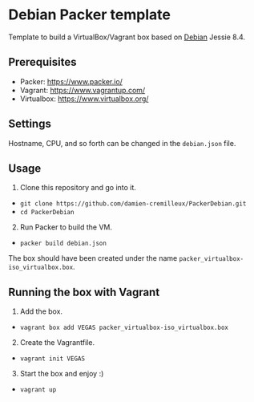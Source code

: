 # Debian Packer template
Template to build a VirtualBox/Vagrant box based on [Debian](https://www.debian.org/) Jessie 8.4.

## Prerequisites
- Packer: https://www.packer.io/
- Vagrant: https://www.vagrantup.com/
- Virtualbox: https://www.virtualbox.org/

## Settings
Hostname, CPU, and so forth can be changed in the `debian.json` file.

## Usage
1. Clone this repository and go into it.
  - ```git clone https://github.com/damien-cremilleux/PackerDebian.git```
  - ```cd PackerDebian```
2. Run Packer to build the VM.
  - ```packer build debian.json```

The box should have been created under the name ```packer_virtualbox-iso_virtualbox.box```.

## Running the box with Vagrant
1. Add the box.
  - ```vagrant box add VEGAS packer_virtualbox-iso_virtualbox.box```
2. Create the Vagrantfile.
  - ```vagrant init VEGAS```
3. Start the box and enjoy :)
  - ```vagrant up```